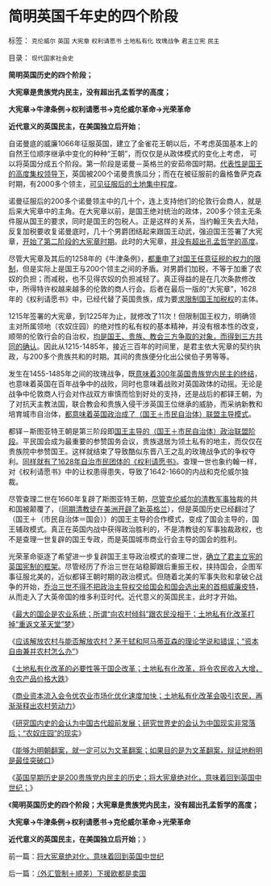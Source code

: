 # 简明英国千年史的四个阶段

标签： `克伦威尔` `英国` `大宪章` `权利请愿书` `土地私有化` `玫瑰战争` `君主立宪` `民主` 

目录： `现代国家社会史`

**简明英国历史的四个阶段；**

**大宪章是贵族党内民主，没有超出孔孟哲学的高度；**

**大宪章->牛津条例->权利请愿书->克伦威尔革命->光荣革命**

**近代意义的英国民主，在美国独立后开始**；

自诺曼底的威廉1066年征服英国，建立了金雀花王朝以后，不考虑英国基本上的自然王位顺序继承中变化的种种“王朝”，而仅仅是从政体模式的变化上考虑，
可以将英国分成五个阶段。第一阶段是诺曼－英格兰的安茹帝国时期。[代表性是国王的高度集权领导下](../../../2009/3/17/皇权制度有其历史曾经的合理性.md)，英国被200个诺曼贵族瓜分；而在在被征服前的盎格鲁萨克森时期，有2000多个领主，[可见征服后的土地集中程度](../../../2011/11/22/农业集约化不一定提高效率；农业补贴降低了生产效率；.md)。

诺曼征服后的200多个诺曼领主中的几十个，连上支持他们的伦敦行会商人，就是后来大宪章中的主角。在大宪章以前，是国王绝对统治的政体，200多个领主无条件服从国王的要求，同时是国王的包税人。正是这样的关系，当约翰王失去大陆，反复加税要收复诺曼底时，几十个男爵团结起来跟国王动武，强迫国王签署了大宪章，[开始了第二阶段的大宪章时期](../../../2011/3/9/英王why对大宪章有诚信？法国弱在那里？.md)。此时的大宪章，[并没有超出孔孟哲学的高度](../../../2009/11/5/儒家孟子至圣！摒弃封建忠孝道德枷锁.md)。

尽管大宪章及其后的1258年的《牛津条例》，[都重申了对国王任意征税的权力的限制](../../../2010/8/20/公私不分!税收民主化1500年弯路！.md)，但是实际上是国王与200个领主之间的矛盾。对男爵们加税，不等于加重了农奴的负担；而减税，也不见得农奴的负担减轻了。真正得益的是在几次条款修改中，所得特许权越来越多的伦敦的商人行会。后者在最后一版的“大宪章”，1628年的《权利请愿书》中，已经代替了英国贵族，成为要[求限制国王加税权](../../../2011/8/20/荷兰联合《大宪章》“打赢了荷英战争”.md)的主体。

1215年签署的大宪章，到1225年为止，就修改了11次！但限制国王权力，明确领主对所属领地（农奴庄园）的绝对性的私有权的基本精神，并没有根本性的改变，顺带的伦敦行会的自治权，[均是国王、贵族、教会三方争取的对象，而得到三方共同的确认](../../../2011/11/24/缺乏信仰是公有制的丧钟.md)。因此从1215-1485年，接近三百年的时间里，是君主依大宪章的契约执政，与200多个贵族共和的时期。其间的贵族便分化出公侯伯子男等等。

发生在1455-1485年之间的玫瑰战争，既[意味着300年英国贵族党内民主的终结](../../../2011/11/20/罗马共和国寡头型民主崩溃的脉络.md)，也意味着英国在百年战争中的战败，同时也意味着战败对英国政体的动摇。无论是战争中伦敦商人行会对作战双方审慎而恰到好处的支持，还是战后的都铎王朝，为了对抗天主教法国，联合教会和贵族入侵干涉英国王位继承的威胁，而采纳新教和培育城市自治体，[都意味着英国政治成了（国王＋市民自治体）联盟主导模式](../../../2011/11/24/“走群众路线”是君权的政治传统；民主诞生于自治.md)。

都铎－斯图亚特王朝是第三阶段即[国王主导的（国王＋市民自治体）政治联盟阶段](../../../2011/3/7/资本主义前的行会户籍制度和农民工.md)。平民国会成为最重要的参赞国务会议，贵族退居为领土私有的地主，而仅仅在贵族院中参赞国王。这样就结束了导致酷似东晋八王之乱的玫瑰战争式的争权夺利。[同样就有了1628年自治市民团体的《权利请愿书》](../../../2011/10/18/No&nbsp;Private&nbsp;No&nbsp;tax！美国茶党和中国乌有之乡.md)。查理一世也象约翰一样，对《权利请愿书》中的让权患得患失，导致了1642-1660的内战和克伦威尔独裁。

尽管查理二世在1660年复辟了斯图亚特王朝，[尽管克伦威尔的清教军事独](../../../2011/10/21/民主不是为了报复，请不要选择克伦威尔革命.md)裁的共和国被颠覆了，（[同期清教徒在美洲开辟了新英格兰](../../../2011/9/27/首创土地私有的马萨诸塞符合国民主权原理.md)），但是英国历史已经翻过了（国王＋（市民自治体＝国会））的国王主导的合作模式，变成了国会主导的，国王辅政模式。真正在英国内战中获得政治胜利的，不是清教徒的军事独裁政权，也不是查理一世复辟的国王专政，而是英国城市商业行会主导的国会的胜利。

光荣革命驱逐了希望进一步复辟国王主导政治模式的查理二世，[确立了君主立宪的英国宪制的框架](http://darthvad.blog.163.com/blog/static/5339947020119305458185/)。尽管经历了乔治三世在站稳脚跟后重振王权，挟持国会，企图军事征服北美的，近似都铎王朝时期的政治模式。但随着北美的军事失败和拿破仑战争的开始，[乔治三世不得不把政治主导权交给国会和国会选出来的首相威廉皮特](../../../2011/5/8/北美独立战争英国真的万恶不赦吗？.md)，从而走入了大英帝国的维多利亚时代。近代意义的英国民主，此时才开始。

《[最大的国企是农业系统；所谓“向农村倾斜”跟农民没相干；土地私有化改革打掉“重返文革天堂”梦](../../../2011/11/27/粮农系统是最大的国企，“向农村倾斜”与农民无关.md)》

《[应该解放农村与能否解放农村？茅于轼和阿马蒂亚森的理论学说和错误；“资本自由兼并农村怎么办”](../../../2011/11/27/茅于轼和阿马蒂亚森的理论学说和错误.md)》

《[土地私有化改革的必要性等于国企改革；土地私有化改革，将令农民收入大增，令农产品价格大跌](../../../2011/11/28/土地私有化改革的必要性和国企的关系.md)》

《[商业资本流入会令优农业市场化优化速度加快；土地私有化改革会吸引农民，再渐渐释出农村劳动力](../../../2011/11/28/商业资本加速市场优化，私有化改革会暴露中国劳动力不足.md)》

《[研究国内史的会认为中国古代超前发展；研究世界史的会认为中国现实非常落后；“农奴庄园”的现实](../../../2011/11/28/片面强调国内史会以为古代中国“超前发展”.md)》

《[能够为明朝翻案，就一定可以为文革翻案；如果目的是为文革翻案，辩证地粉明是最佳突破口](../../../2011/11/28/为明朝翻案的重大“历史”意义.md)》

《[英国早期历史是200贵族党内民主的历史；将大宪章绝对化，意味着回到英国中世纪；](../../../2011/11/29/将大宪章绝对化，意味着回到英国中世纪.md)》

《**简明英国历史的四个阶段；大宪章是贵族党内民主，没有超出孔孟哲学的高度；**

**大宪章->牛津条例->权利请愿书->克伦威尔革命->光荣革命**

**近代意义的英国民主，在美国独立后开始**；》



前一篇：[将大宪章绝对化，意味着回到英国中世纪](../../../2011/11/29/将大宪章绝对化，意味着回到英国中世纪.md)

后一篇：[（外汇管制＋顺差）下援欧都是卖国](../../../2011/11/29/（外汇管制＋顺差）下援欧都是卖国.md)
